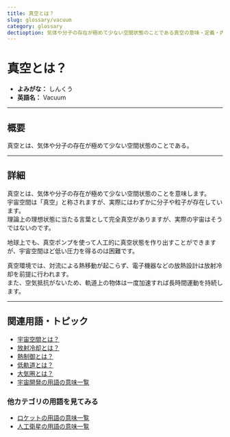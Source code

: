 ```yaml
---
title: 真空とは？
slug: glossary/vacuum
category: glossary
dectioption: 気体や分子の存在が極めて少ない空間状態のことである真空の意味・定義・内容について解説します．
---
```


# 真空とは？

- **よみがな：** しんくう  
- **英語名：** Vacuum  

---

## 概要

真空とは、気体や分子の存在が極めて少ない空間状態のことである。  

---

## 詳細

真空とは、気体や分子の存在が極めて少ない空間状態のことを意味します。  
宇宙空間は「真空」と称されますが、実際にはわずかに分子や粒子が存在しています。  
理論上の理想状態に当たる言葉として完全真空がありますが、実際の宇宙はそうではないのです。  

地球上でも、真空ポンプを使って人工的に真空状態を作り出すことができますが、宇宙空間ほど低い圧力を得るのは困難です。  

真空環境では、対流による熱移動が起こらず、電子機器などの放熱設計は放射冷却を前提に行われます。  
また、空気抵抗がないため、軌道上の物体は一度加速すれば長時間運動を持続します。  

---

## 関連用語・トピック

- [宇宙空間とは？](glossary/space)
- [放射冷却とは？](glossary/radiative-cooling)
- [熱制御とは？](glossary/thermal-control)
- [低軌道とは？](orbit/type/low-earth-orbit)
- [大気圏とは？](glossary/atmosphere)
- [宇宙開発の用語の意味一覧](category/glossary)

### 他カテゴリの用語を見てみる
- [ロケットの用語の意味一覧](category/rocket)
- [人工衛星の用語の意味一覧](category/satellite)
